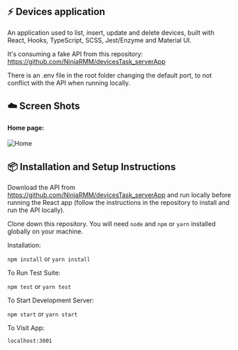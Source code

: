 ## :zap: Devices application

An application used to list, insert, update and delete devices, built with React, Hooks, TypeScript, SCSS, Jest/Enzyme and Material UI.

It's consuming a fake API from this repository: https://github.com/NinjaRMM/devicesTask_serverApp

There is an .env file in the root folder changing the default port, to not conflict with the API when running locally.

## :cloud: Screen Shots

#### Home page:
![Home](https://i.postimg.cc/C5XsX68t/Screenshot-from-2022-02-09-16-07-12.png)

## :package: Installation and Setup Instructions

Download the API from https://github.com/NinjaRMM/devicesTask_serverApp and run locally before running the React app (follow the instructions in the repository to install and run the API locally).

Clone down this repository. You will need `node` and `npm` or `yarn` installed globally on your machine.

Installation:

`npm install` or `yarn install`

To Run Test Suite:

`npm test` or `yarn test`

To Start Development Server:

`npm start` or `yarn start`

To Visit App:

`localhost:3001`
